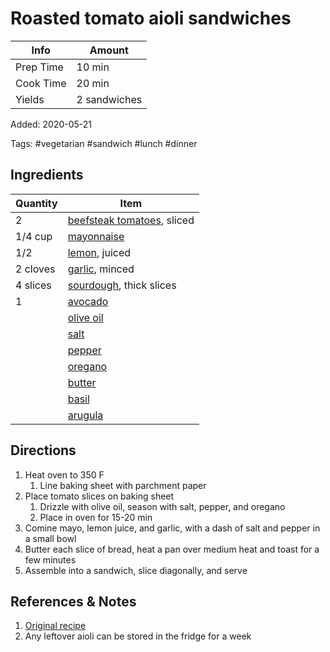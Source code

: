 # Roasted tomato aioli sandwiches

| Info      | Amount       |
| --------- | ------------ |
| Prep Time | 10 min       |
| Cook Time | 20 min       |
| Yields    | 2 sandwiches |

Added: 2020-05-21

Tags: #vegetarian #sandwich #lunch #dinner

## Ingredients

| Quantity | Item                                                   |
| -------- | ------------------------------------------------------ |
| 2        | [beefsteak tomatoes](../Ingredients/tomato.md), sliced |
| 1/4 cup  | [mayonnaise](../Ingredients/mayonnaise.md)             |
| 1/2      | [lemon](../Ingredients/lemon.md), juiced               |
| 2 cloves | [garlic](../Ingredients/garlic.md), minced             |
| 4 slices | [sourdough](../Ingredients/sourdough.md), thick slices |
| 1        | [avocado](../Ingredients/avocado.md)                   |
|          | [olive oil](../Ingredients/olive%20oil.md)             |
|          | [salt](../Ingredients/salt.md)                         |
|          | [pepper](../Ingredients/pepper.md)                     |
|          | [oregano](../Ingredients/oregano.md)                   |
|          | [butter](../Ingredients/butter.md)                     |
|          | [basil](../Ingredients/basil.md)                       |
|          | [arugula](../Ingredients/arugula.md)                   |

## Directions

1. Heat oven to 350 F
   1. Line baking sheet with parchment paper
2. Place tomato slices on baking sheet
   1. Drizzle with olive oil, season with salt, pepper, and oregano
   2. Place in oven for 15-20 min
3. Comine mayo, lemon juice, and garlic, with a dash of salt and pepper in a small bowl
4. Butter each slice of bread, heat a pan over medium heat and toast for a few minutes
5. Assemble into a sandwich, slice diagonally, and serve

## References & Notes

1. [Original recipe](https://www.thissavoryvegan.com/roasted-tomato-sandwiches-vegan-lemon-garlic-aioli/)
2. Any leftover aioli can be stored in the fridge for a week
